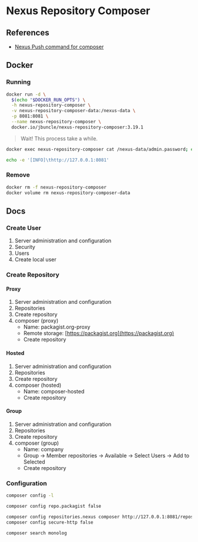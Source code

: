 # Nexus Repository Composer

## References

- [Nexus Push command for composer](/nexus-composer-push.md)

## Docker

### Running

```sh
docker run -d \
  $(echo "$DOCKER_RUN_OPTS") \
  -h nexus-repository-composer \
  -v nexus-repository-composer-data:/nexus-data \
  -p 8081:8081 \
  --name nexus-repository-composer \
  docker.io/jbuncle/nexus-repository-composer:3.19.1
```

> Wait! This process take a while.

```sh
docker exec nexus-repository-composer cat /nexus-data/admin.password; echo
```

```sh
echo -e '[INFO]\thttp://127.0.0.1:8081'
```

### Remove

```sh
docker rm -f nexus-repository-composer
docker volume rm nexus-repository-composer-data
```

## Docs

### Create User

1. Server administration and configuration
2. Security
3. Users
4. Create local user

### Create Repository

#### Proxy

1. Server administration and configuration
2. Repositories
3. Create repository
4. composer (proxy)
   - Name: packagist.org-proxy
   - Remote storage: [https://packagist.org](https://packagist.org)
   - Create repository

#### Hosted

1. Server administration and configuration
2. Repositories
3. Create repository
4. composer (hosted)
   - Name: composer-hosted
   - Create repository

#### Group

1. Server administration and configuration
2. Repositories
3. Create repository
4. composer (group)
   - Name: company
   - Group -> Member repositories -> Available -> Select Users -> Add to Selected
   - Create repository

### Configuration

```sh
composer config -l

composer config repo.packagist false

composer config repositories.nexus composer http://127.0.0.1:8081/repository/packagist.org-proxy
composer config secure-http false

composer search monolog
```
